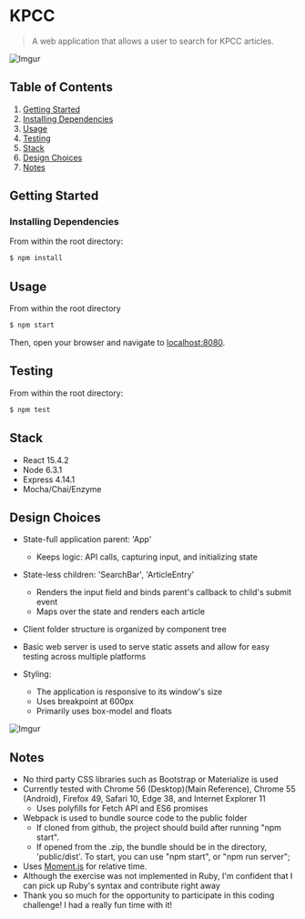 # KPCC
> A web application that allows a user to search for KPCC articles.

![Imgur](http://i.imgur.com/by5RQAf.gif)

## Table of Contents
1. [Getting Started](#getting-started)
  1. [Installing Dependencies](#installing-dependencies)
1. [Usage](#usage)
1. [Testing](#testing)
1. [Stack](#stack)
1. [Design Choices](#design-choices)
1. [Notes](#notes)

## Getting Started
### Installing Dependencies
From within the root directory:
```sh
$ npm install
```

## Usage
From within the root directory
```sh
$ npm start
```

Then, open your browser and navigate to [localhost:8080](http://localhost:8080).

## Testing
From within the root directory:
```sh
$ npm test
```

## Stack
* React 15.4.2
* Node 6.3.1
* Express 4.14.1
* Mocha/Chai/Enzyme

## Design Choices
* State-full application parent: 'App'
  * Keeps logic: API calls, capturing input, and initializing state
* State-less children: 'SearchBar', 'ArticleEntry'
  * Renders the input field and binds parent's callback to child's submit event
  * Maps over the state and renders each article

* Client folder structure is organized by component tree
* Basic web server is used to serve static assets and allow for easy testing across multiple platforms

* Styling:
  * The application is responsive to its window's size
  * Uses breakpoint at 600px
  * Primarily uses box-model and floats

![Imgur](http://i.imgur.com/iPRIS2l.gif)

## Notes
* No third party CSS libraries such as Bootstrap or Materialize is used
* Currently tested with Chrome 56 (Desktop)(Main Reference), Chrome 55 (Android), Firefox 49, Safari 10, Edge 38, and Internet Explorer 11
  * Uses polyfills for Fetch API and ES6 promises
* Webpack is used to bundle source code to the public folder
  * If cloned from github, the project should build after running "npm start".
  * If opened from the .zip, the bundle should be in the directory, 'public/dist'. To start, you can use "npm start", or "npm run server";
* Uses [Moment.js](https://momentjs.com/) for relative time.
* Although the exercise was not implemented in Ruby, I'm confident that I can pick up Ruby's syntax and contribute right away
* Thank you so much for the opportunity to participate in this coding challenge! I had a really fun time with it!

